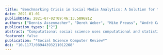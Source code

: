 ```yaml
---
title: "Benchmarking Crisis in Social Media Analytics: A Solution for the Data-Sharing Problem"
date: 2021-01-01
publishDate: 2021-07-02T09:46:13.589681Z
authors: ["Dennis Assenmacher", "Derek Weber", "Mike Preuss", "André Calero Valdez", "Alison Bradshaw", "Björn Ross", "Stefano Cresci", "Heike Trautmann", "Frank Neumann", "Christian Grimme"]
publication_types: ["2"]
abstract: "Computational social science uses computational and statistical methods in order to evaluate social interaction. The public availability of data sets is thus a necessary precondition for reliable and replicable research. These data allow researchers to benchmark the computational methods they develop, test the generalizability of their findings, and build confidence in their results. When social media data are concerned, data sharing is often restricted for legal or privacy reasons, which makes the comparison of methods and the replicability of research results infeasible. Social media analytics research, consequently, faces an integrity crisis. How is it possible to create trust in computational or statistical analyses, when they cannot be validated by third parties? In this work, we explore this well-known, yet little discussed, problem for social media analytics. We investigate how this problem can be solved by looking at related computational research areas. Moreover, we propose and implement a prototype to address the problem in the form of a new evaluation framework that enables the comparison of algorithms without the need to exchange data directly, while maintaining flexibility for the algorithm design."
featured: false
publication: "*Social Science Computer Review*"
doi: "10.1177/08944393211012268"
---
```


